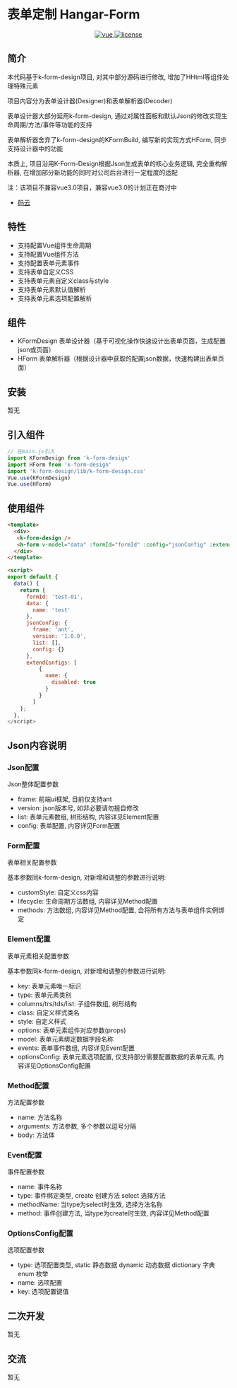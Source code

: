# 表单定制 Hangar-Form

<p align="center">
  <a href="https://github.com/vuejs/vue">
    <img src="https://img.shields.io/badge/vue-2.6.10-brightgreen.svg" alt="vue">
  </a>
  <a href="https://github.com/Kchengz/k-form-design/blob/master/LICENSE">
    <img src="https://img.shields.io/github/license/mashape/apistatus.svg" alt="license">
  </a>
</p>

## 简介

本代码基于k-form-design项目, 对其中部分源码进行修改, 增加了HHtml等组件处理特殊元素

项目内容分为表单设计器(Designer)和表单解析器(Decoder)

表单设计器大部分延用k-form-design, 通过对属性面板和默认Json的修改实现生命周期/方法/事件等功能的支持

表单解析器舍弃了k-form-design的KFormBuild, 编写新的实现方式HForm, 同步支持设计器中的功能

本质上, 项目沿用K-Form-Design根据Json生成表单的核心业务逻辑, 完全重构解析器, 在增加部分新功能的同时对公司后台进行一定程度的适配

注：该项目不兼容vue3.0项目，兼容vue3.0的计划正在商讨中

- [码云](https://gitee.com/houtaroy/k-form-design)

## 特性

- 支持配置Vue组件生命周期
- 支持配置Vue组件方法
- 支持配置表单元素事件
- 支持表单自定义CSS
- 支持表单元素自定义class与style
- 支持表单元素默认值解析
- 支持表单元素选项配置解析

## 组件

- KFormDesign 表单设计器（基于可视化操作快速设计出表单页面，生成配置json或页面）
- HForm 表单解析器（根据设计器中获取的配置json数据，快速构建出表单页面）

## 安装

暂无

## 引入组件

``` javascript
// 在main.js引入
import KFormDesign from 'k-form-design'
import HForm from 'k-form-design'
import 'k-form-design/lib/k-form-design.css'
Vue.use(KFormDesign)
Vue.use(HForm)
```

## 使用组件
```html
<template>
  <div>
   <k-form-design />
   <h-form v-model="data" :formId="formId" :config="jsonConfig" :extendConfigs="extendConfigs">
  </div>
</template>

<script>
export default {
  data() {
    return {
      formId: 'test-01',
      data: {
        name: 'test'
      },
      jsonConfig: {
        frame: 'ant',
        version: '1.0.0',
        list: [],
        config: {}
      },
      extendConfigs: [
          {
            name: {
              disabled: true
            }
          }
        ]
    };
  },
</script>
```

## Json内容说明

### Json配置

Json整体配置参数

- frame: 前端ui框架, 目前仅支持ant
- version: json版本号, 如非必要请勿擅自修改
- list: 表单元素数组, 树形结构, 内容详见Element配置
- config: 表单配置, 内容详见Form配置

### Form配置

表单相关配置参数

基本参数同k-form-design, 对新增和调整的参数进行说明:

- customStyle: 自定义css内容
- lifecycle: 生命周期方法数组, 内容详见Method配置
- methods: 方法数组, 内容详见Method配置, 会将所有方法与表单组件实例绑定

### Element配置

表单元素相关配置参数

基本参数同k-form-design, 对新增和调整的参数进行说明:

- key: 表单元素唯一标识
- type: 表单元素类别
- columns/trs/tds/list: 子组件数组, 树形结构
- class: 自定义样式类名
- style: 自定义样式
- options: 表单元素组件对应参数(props)
- model: 表单元素绑定数据字段名称
- events: 表单事件数组, 内容详见Event配置
- optionsConfig: 表单元素选项配置, 仅支持部分需要配置数据的表单元素, 内容详见OptionsConfig配置

### Method配置

方法配置参数

- name: 方法名称
- arguments: 方法参数, 多个参数以逗号分隔
- body: 方法体

### Event配置

事件配置参数

- name: 事件名称
- type: 事件绑定类型, create 创建方法 select 选择方法
- methodName: 当type为select时生效, 选择方法名称
- method: 事件创建方法, 当type为create时生效, 内容详见Method配置

### OptionsConfig配置

选项配置参数

- type: 选项配置类型, static 静态数据 dynamic 动态数据 dictionary 字典 enum 枚举
- name: 选项配置
- key: 选项配置键值

## 二次开发

暂无

## 交流

暂无
